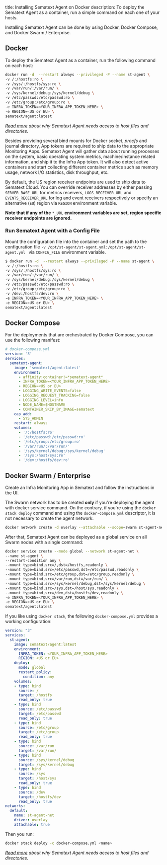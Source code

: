title: Installing Sematext Agent on Docker
description: To deploy the Sematext Agent as a container, run a simple command on each one of your hosts.

Installing Sematext Agent can be done by using Docker, Docker Compose, and Docker Swarm / Enterprise.

## Docker
To deploy the Sematext Agent as a container, run the following command on each host:

```bash
docker run -d  --restart always --privileged -P --name st-agent \
-v /:/hostfs:ro \
-v /sys/:/hostfs/sys:ro \
-v /var/run/:/var/run/ \
-v /sys/kernel/debug:/sys/kernel/debug \
-v /etc/passwd:/etc/passwd:ro \
-v /etc/group:/etc/group:ro \
-e INFRA_TOKEN=<YOUR_INFRA_APP_TOKEN_HERE> \
-e REGION=<US or EU> \
sematext/agent:latest
```

_[Read more](../permission-requirements.md#bind-mounts) about why Sematext Agent needs access to host files and directories._

Besides providing several bind mounts for Docker socket, _procfs_ and journal directory, App tokens are required to ship data to the appropriate Monitoring Apps. Sematext Agent will gather data about running processes on the system, basic operating system metrics, machine/instance related information, and ship it to the Infra App token. It will also detect active containers and start collecting different container metrics such as memory usage, network I/O statistics, disk throughput, etc.

By default, the US region receiver endpoints are used to ship data to Sematext Cloud. You can override receiver addresses by either passing `SERVER_BASE_URL` for metrics receivers, `LOGS_RECEIVER_URL` and `EVENTS_RECEIVER_URL` for log and event receivers respectively or specify an alternative (`EU`) region via `REGION` environment variable.

**Note that if any of the** `*_URL` **environment variables are set, region specific receiver endpoints are ignored.**

### Run Sematext Agent with a Config File

Mount the configuration file into the container and set the path to the configuration file ```-v /opt/st-agent/st-agent.yml:/opt/st-agent/st-agent.yml ``` via `CONFIG_FILE` environment variable.

```bash
$ docker run -d  --restart always --privileged -P --name st-agent \
-v /:/hostfs:ro \
-v /sys/:/hostfs/sys:ro \
-v /var/run/:/var/run/ \
-v /sys/kernel/debug:/sys/kernel/debug \
-v /etc/passwd:/etc/passwd:ro \
-v /etc/group:/etc/group:ro \
-v /dev:/hostfs/dev:ro \
-e INFRA_TOKEN=<YOUR_INFRA_APP_TOKEN_HERE> \
-e REGION=<US or EU> \
sematext/agent:latest
```

## Docker Compose
For the deployments that are orchestrated by Docker Compose, you can use the following manifest:

```yaml
# docker-compose.yml
version: '3'
services:
  sematext-agent:
    image: 'sematext/agent:latest'
    environment:
      - affinity:container!=*sematext-agent*
      - INFRA_TOKEN=<YOUR_INFRA_APP_TOKEN_HERE>
      - REGION=<US or EU>
      - LOGGING_WRITE_EVENTS=false
      - LOGGING_REQUEST_TRACKING=false
      - LOGGING_LEVEL=info
      - NODE_NAME=$HOSTNAME
      - CONTAINER_SKIP_BY_IMAGE=sematext
    cap_add:
      - SYS_ADMIN
    restart: always
    volumes:
      - '/:/hostfs:ro'
      - '/etc/passwd:/etc/passwd:ro'
      - '/etc/group:/etc/group:ro'
      - '/var/run/:/var/run/'
      - '/sys/kernel/debug:/sys/kernel/debug'
      - '/sys:/host/sys:ro'
      - '/dev:/hostfs/dev:ro'
```

## Docker Swarm / Enterprise

Create an Infra Monitoring App in Sematext and follow the instructions in the UI.

The Swarm network has to be created **only** if you're deploying the agent with docker service command. On the contrary, if you're using the `docker stack deploy` command and using the `docker-compose.yml` descriptor, it is not necessary to create the
agent network.

```bash
docker network create -d overlay --attachable --scope=swarm st-agent-net
```

After that, Sematext Agent can be deployed as a global service on all Swarm nodes with a single command:

```bash
docker service create --mode global --network st-agent-net \
--name st-agent \
--restart-condition any \
--mount type=bind,src=/,dst=/hostfs,readonly \
--mount type=bind,src=/etc/passwd,dst=/etc/passwd,readonly \
--mount type=bind,src=/etc/group,dst=/etc/group,readonly \
--mount type=bind,src=/var/run,dst=/var/run/ \
--mount type=bind,src=/sys/kernel/debug,dst=/sys/kernel/debug \
--mount type=bind,src=/sys,dst=/host/sys,readonly \
--mount type=bind,src=/dev,dst=/hostfs/dev,readonly \
-e INFRA_TOKEN=<YOUR_INFRA_APP_TOKEN_HERE> \
-e REGION=<US or EU> \
sematext/agent:latest
```

If you like using `docker stack`, the following `docker-compose.yml` provides a working configuration:

```yaml
version: "3"
services:
  st-agent:
    image: sematext/agent:latest
    environment:
      INFRA_TOKEN: <YOUR_INFRA_APP_TOKEN_HERE>
      REGION: <US or EU>
    deploy:
      mode: global
      restart_policy:
        condition: any
    volumes:
    - type: bind
      source: /
      target: /hostfs
      read_only: true
    - type: bind
      source: /etc/passwd
      target: /etc/passwd
      read_only: true
    - type: bind
      source: /etc/group
      target: /etc/group
      read_only: true
    - type: bind
      source: /var/run
      target: /var/run/
    - type: bind
      source: /sys/kernel/debug
      target: /sys/kernel/debug
    - type: bind
      source: /sys
      target: /host/sys
      read_only: true
    - type: bind
      source: /dev
      target: /hostfs/dev
      read_only: true
networks:
  default:
    name: st-agent-net
    driver: overlay
    attachable: true
```

Then you run:

```bash
docker stack deploy -c docker-compose.yml <name>
```


_[Read more](../permission-requirements.md#bind-mounts) about why Sematext Agent needs access to host files and directories._
